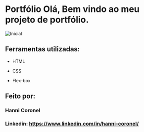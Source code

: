 # Portfólio Olá, Bem vindo ao meu projeto de portfólio.
![Inicial](https://github.com/user-attachments/assets/7eb8fa0e-0d3e-4da1-8a9d-aa4efe5818f5)



## Ferramentas utilizadas:

* HTML

* CSS

* Flex-box

## Feito por:

### Hanni Coronel
### Linkedin: https://www.linkedin.com/in/hanni-coronel/
